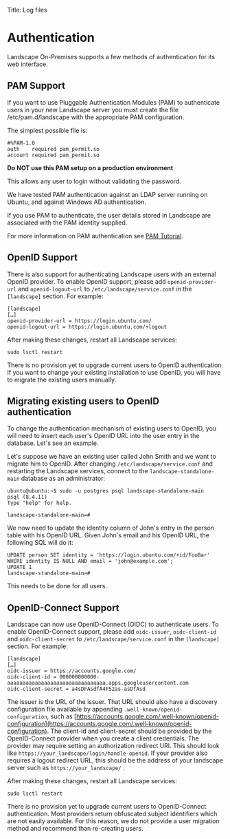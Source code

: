 Title: Log files

# Authentication

Landscape On-Premises supports a few methods of authentication for its web interface.

## PAM Support

If you want to use Pluggable Authentication Modules (PAM) to authenticate users in your new Landscape server you must create the file /etc/pam.d/landscape with the appropriate PAM configuration.

The simplest possible file is:

```
#%PAM-1.0
auth    required pam_permit.so
account required pam_permit.so
```

**Do NOT use this PAM setup on a production environment**

This allows any user to login without validating the password.

We have tested PAM authentication against an LDAP server running on Ubuntu, and against Windows AD authentication.

If you use PAM to authenticate, the user details stored in Landscape are associated with the PAM identity supplied.

For more information on PAM authentication see [PAM Tutorial](http://wpollock.com/AUnix2/PAM-Help.htm).


## OpenID Support

There is also support for authenticating Landscape users with an external OpenID provider. To enable OpenID support, please add `openid-provider-url` and `openid-logout-url` to `/etc/landscape/service.conf` in the `[landscape]` section. For example:

```
[landscape]
[…]
openid-provider-url = https://login.ubuntu.com/
openid-logout-url = https://login.ubuntu.com/+logout
```

After making these changes, restart all Landscape services:

```
sudo lsctl restart
```

There is no provision yet to upgrade current users to OpenID authentication. If you want to change your existing installation to use OpenID, you will have to migrate the existing users manually.

## Migrating existing users to OpenID authentication

To change the authentication mechanism of existing users to OpenID, you will need to insert each user's OpenID URL into the user entry in the database. Let's see an example.

Let's suppose we have an existing user called John Smith and we want to migrate him to OpenID. After changing `/etc/landscape/service.conf` and restarting the Landscape services, connect to the `landscape-standalone-main` database as an administrator:

```
ubuntu@ubuntu:~$ sudo -u postgres psql landscape-standalone-main
psql (8.4.11)
Type "help" for help.

landscape-standalone-main=# 
```

We now need to update the identity column of John's entry in the person table with his OpenID URL. Given John's email and his OpenID URL, the following SQL will do it:

```
UPDATE person SET identity = 'https://login.ubuntu.com/+id/FooBar' WHERE identity IS NULL AND email = 'john@example.com';
UPDATE 1
landscape-standalone-main=# 
```

This needs to be done for all users.


## OpenID-Connect Support

Landscape can now use OpenID-Connect (OIDC) to authenticate users. To enable OpenID-Connect support, please add `oidc-issuer`, `oidc-client-id` and `oidc-client-secret` to `/etc/landscape/service.conf` in the `[landscape]` section. For example:

```
[landscape]
[…]
oidc-issuer = https://accounts.google.com/
oidc-client-id = 000000000000-aaaaaaaaaaaaaaaaaaaaaaaaaaaaaaaa.apps.googleusercontent.com
oidc-client-secret = a4sDFAsdfA4F52as-asDfAsd
```

The issuer is the URL of the issuer. That URL should also have a discovery configuration file available by appending `.well-known/openid-configuration`, such as [https://accounts.google.com/.well-known/openid-configuration](https://accounts.google.com/.well-known/openid-configuration). The client-id and client-secret should be provided by the OpenID-Connect provider when you create a client credentials. The provider may require setting an authorization redirect URI. This should look like `https://your_landscape/login/handle-openid`. If your provider also requires a logout redirect URL, this should be the address of your landscape server such as `https://your_landscape/` .

After making these changes, restart all Landscape services:

```
sudo lsctl restart
```

There is no provision yet to upgrade current users to OpenID-Connect authentication. Most providers return obfuscated subject identifiers which are not easily available. For this reason, we do not provide a user migration method and recommend than re-creating users.
